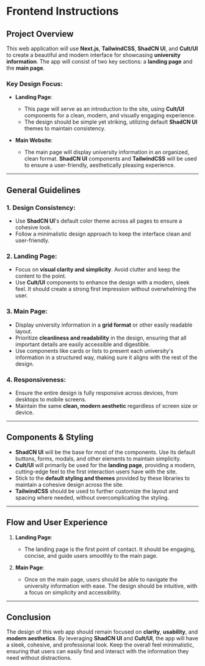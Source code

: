 
# Frontend Instructions

## Project Overview

This web application will use **Next.js**, **TailwindCSS**, **ShadCN UI**, and **Cult/UI** to create a beautiful and modern interface for showcasing **university information**. The app will consist of two key sections: a **landing page** and the **main page**.

### Key Design Focus:
- **Landing Page**: 
  - This page will serve as an introduction to the site, using **Cult/UI** components for a clean, modern, and visually engaging experience.
  - The design should be simple yet striking, utilizing default **ShadCN UI** themes to maintain consistency.
  
- **Main Website**: 
  - The main page will display university information in an organized, clean format. **ShadCN UI** components and **TailwindCSS** will be used to ensure a user-friendly, aesthetically pleasing experience.

---

## General Guidelines

### 1. **Design Consistency**:
   - Use **ShadCN UI**'s default color theme across all pages to ensure a cohesive look.
   - Follow a minimalistic design approach to keep the interface clean and user-friendly.

### 2. **Landing Page**:
   - Focus on **visual clarity and simplicity**. Avoid clutter and keep the content to the point.
   - Use **Cult/UI** components to enhance the design with a modern, sleek feel. It should create a strong first impression without overwhelming the user.
  
### 3. **Main Page**:
   - Display university information in a **grid format** or other easily readable layout.
   - Prioritize **cleanliness and readability** in the design, ensuring that all important details are easily accessible and digestible.
   - Use components like cards or lists to present each university's information in a structured way, making sure it aligns with the rest of the design.

### 4. **Responsiveness**:
   - Ensure the entire design is fully responsive across devices, from desktops to mobile screens.
   - Maintain the same **clean, modern aesthetic** regardless of screen size or device.

---

## Components & Styling

- **ShadCN UI** will be the base for most of the components. Use its default buttons, forms, modals, and other elements to maintain simplicity.
- **Cult/UI** will primarily be used for the **landing page**, providing a modern, cutting-edge feel to the first interaction users have with the site.
- Stick to the **default styling and themes** provided by these libraries to maintain a cohesive design across the site.
- **TailwindCSS** should be used to further customize the layout and spacing where needed, without overcomplicating the styling.

---

## Flow and User Experience

1. **Landing Page**:
   - The landing page is the first point of contact. It should be engaging, concise, and guide users smoothly to the main page.
   
2. **Main Page**:
   - Once on the main page, users should be able to navigate the university information with ease. The design should be intuitive, with a focus on simplicity and accessibility.

---

## Conclusion

The design of this web app should remain focused on **clarity**, **usability**, and **modern aesthetics**. By leveraging **ShadCN UI** and **Cult/UI**, the app will have a sleek, cohesive, and professional look. Keep the overall feel minimalistic, ensuring that users can easily find and interact with the information they need without distractions.
